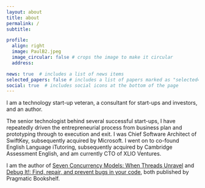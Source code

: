 ```yaml
---
layout: about
title: about
permalink: /
subtitle: 

profile:
  align: right
  image: PaulB2.jpeg
  image_circular: false # crops the image to make it circular
  address: 

news: true  # includes a list of news items
selected_papers: false # includes a list of papers marked as "selected={true}"
social: true  # includes social icons at the bottom of the page
---
```


I am a technology start-up veteran, a consultant for start-ups and investors, and an author.

The senior technologist behind several successful start-ups, I have repeatedly driven the entrepreneurial process from business plan and prototyping through to execution and exit. I was Chief Software Architect of SwiftKey, subsequently acquired by Microsoft. I went on to co-found English Language iTutoring, subsequently acquired by Cambridge Assessment English, and am currently CTO of XLIO Ventures.

I am the author of [Seven Concurrency Models: When Threads Unravel](https://pragprog.com/titles/pb7con/seven-concurrency-models-in-seven-weeks/) and [Debug It!: Find, repair, and prevent bugs in your code](https://pragprog.com/titles/pbdp/debug-it/), both published by Pragmatic Bookshelf.